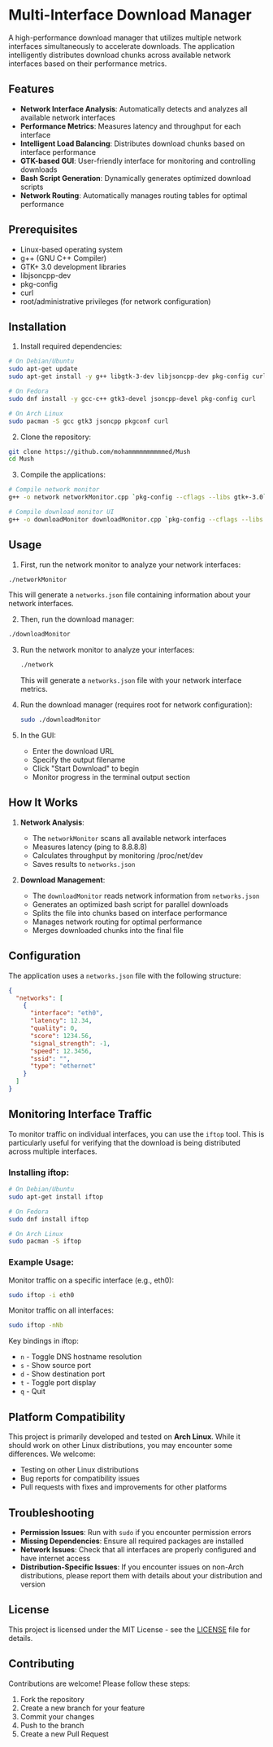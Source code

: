 # Multi-Interface Download Manager

A high-performance download manager that utilizes multiple network interfaces simultaneously to accelerate downloads. The application intelligently distributes download chunks across available network interfaces based on their performance metrics.

## Features

- **Network Interface Analysis**: Automatically detects and analyzes all available network interfaces
- **Performance Metrics**: Measures latency and throughput for each interface
- **Intelligent Load Balancing**: Distributes download chunks based on interface performance
- **GTK-based GUI**: User-friendly interface for monitoring and controlling downloads
- **Bash Script Generation**: Dynamically generates optimized download scripts
- **Network Routing**: Automatically manages routing tables for optimal performance

## Prerequisites

- Linux-based operating system
- g++ (GNU C++ Compiler)
- GTK+ 3.0 development libraries
- libjsoncpp-dev
- pkg-config
- curl
- root/administrative privileges (for network configuration)

## Installation

1. Install required dependencies:

```bash
# On Debian/Ubuntu
sudo apt-get update
sudo apt-get install -y g++ libgtk-3-dev libjsoncpp-dev pkg-config curl

# On Fedora
sudo dnf install -y gcc-c++ gtk3-devel jsoncpp-devel pkg-config curl

# On Arch Linux
sudo pacman -S gcc gtk3 jsoncpp pkgconf curl
```

2. Clone the repository:
```bash
git clone https://github.com/mohammmmmmmmmmed/Mush
cd Mush
```

3. Compile the applications:
```bash
# Compile network monitor
g++ -o network networkMonitor.cpp `pkg-config --cflags --libs gtk+-3.0` -std=c++11 -pthread

# Compile download monitor UI
g++ -o downloadMonitor downloadMonitor.cpp `pkg-config --cflags --libs gtk+-3.0` -ljsoncpp -std=c++11 -pthread
```

## Usage

1. First, run the network monitor to analyze your network interfaces:
```bash
./networkMonitor
```
This will generate a `networks.json` file containing information about your network interfaces.

2. Then, run the download manager:
```bash
./downloadMonitor
```

3. Run the network monitor to analyze your interfaces:
   ```bash
   ./network
   ```
   This will generate a `networks.json` file with your network interface metrics.

4. Run the download manager (requires root for network configuration):
   ```bash
   sudo ./downloadMonitor
   ```

5. In the GUI:
   - Enter the download URL
   - Specify the output filename
   - Click "Start Download" to begin
   - Monitor progress in the terminal output section

## How It Works

1. **Network Analysis**:
   - The `networkMonitor` scans all available network interfaces
   - Measures latency (ping to 8.8.8.8)
   - Calculates throughput by monitoring /proc/net/dev
   - Saves results to `networks.json`

2. **Download Management**:
   - The `downloadMonitor` reads network information from `networks.json`
   - Generates an optimized bash script for parallel downloads
   - Splits the file into chunks based on interface performance
   - Manages network routing for optimal performance
   - Merges downloaded chunks into the final file

## Configuration

The application uses a `networks.json` file with the following structure:
```json
{
  "networks": [
    {
      "interface": "eth0",
      "latency": 12.34,
      "quality": 0,
      "score": 1234.56,
      "signal_strength": -1,
      "speed": 12.3456,
      "ssid": "",
      "type": "ethernet"
    }
  ]
}
```

## Monitoring Interface Traffic

To monitor traffic on individual interfaces, you can use the `iftop` tool. This is particularly useful for verifying that the download is being distributed across multiple interfaces.

### Installing iftop:

```bash
# On Debian/Ubuntu
sudo apt-get install iftop

# On Fedora
sudo dnf install iftop

# On Arch Linux
sudo pacman -S iftop
```

### Example Usage:

Monitor traffic on a specific interface (e.g., eth0):
```bash
sudo iftop -i eth0
```

Monitor traffic on all interfaces:
```bash
sudo iftop -nNb
```

Key bindings in iftop:
- `n` - Toggle DNS hostname resolution
- `s` - Show source port
- `d` - Show destination port
- `t` - Toggle port display
- `q` - Quit

## Platform Compatibility

This project is primarily developed and tested on **Arch Linux**. While it should work on other Linux distributions, you may encounter some differences. We welcome:

- Testing on other Linux distributions
- Bug reports for compatibility issues
- Pull requests with fixes and improvements for other platforms

## Troubleshooting

- **Permission Issues**: Run with `sudo` if you encounter permission errors
- **Missing Dependencies**: Ensure all required packages are installed
- **Network Issues**: Check that all interfaces are properly configured and have internet access
- **Distribution-Specific Issues**: If you encounter issues on non-Arch distributions, please report them with details about your distribution and version

## License

This project is licensed under the MIT License - see the [LICENSE](LICENSE) file for details.

## Contributing

Contributions are welcome! Please follow these steps:
1. Fork the repository
2. Create a new branch for your feature
3. Commit your changes
4. Push to the branch
5. Create a new Pull Request
